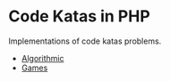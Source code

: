 # Code Katas in PHP

Implementations of code katas problems.

- [Algorithmic](algorithmic.md)
- [Games](games.md)
